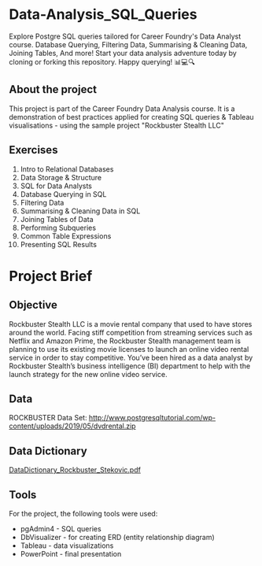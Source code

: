 # Data-Analysis_SQL_Queries
Explore Postgre SQL queries tailored for Career Foundry's Data Analyst course. Database Querying, Filtering Data, Summarising &amp; Cleaning Data, Joining Tables, And more! Start your data analysis adventure today by cloning or forking this repository. Happy querying! 📊💻🔍

## About the project
This project is part of the Career Foundry Data Analysis course. It is a demonstration of best practices applied for creating SQL queries & Tableau visualisations - using the sample project "Rockbuster Stealth LLC"

## Exercises 
1. Intro to Relational Databases
2. Data Storage & Structure
3. SQL for Data Analysts
4. Database Querying in SQL
5. Filtering Data
6. Summarising & Cleaning Data in SQL
7. Joining Tables of Data
8. Performing Subqueries
9. Common Table Expressions
10. Presenting SQL Results

# Project Brief

## Objective
Rockbuster Stealth LLC is a movie rental company that used to have stores around the world. Facing stiff competition from streaming services such as Netflix and Amazon Prime, the Rockbuster Stealth management team is planning to use its existing movie licenses to launch an online video rental service in order to stay competitive. You’ve been hired as a data analyst by Rockbuster Stealth’s business intelligence (BI) department to help with the launch strategy for the new online video service. 

## Data
ROCKBUSTER Data Set: http://www.postgresqltutorial.com/wp-content/uploads/2019/05/dvdrental.zip

## Data Dictionary
[DataDictionary_Rockbuster_Stekovic.pdf](https://github.com/NININOO/Data-Analysis_SQL_Queries/files/12640529/DataDictionary_Rockbuster_Stekovic.pdf)

## Tools
For the project, the following tools were used:
- pgAdmin4 - SQL queries
- DbVisualizer - for creating ERD (entity relationship diagram)
- Tableau - data visualizations
- PowerPoint - final presentation

